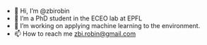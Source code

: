 - 👋 Hi, I’m @zbirobin
- 👀 I’m a PhD student in the ECEO lab at EPFL
- 🌱 I’m working on applying machine learning to the environment.
- 📫 How to reach me zbi.robin@gmail.com

<!---
zbirobin/zbirobin is a ✨ special ✨ repository because its `README.md` (this file) appears on your GitHub profile.
You can click the Preview link to take a look at your changes.
--->
